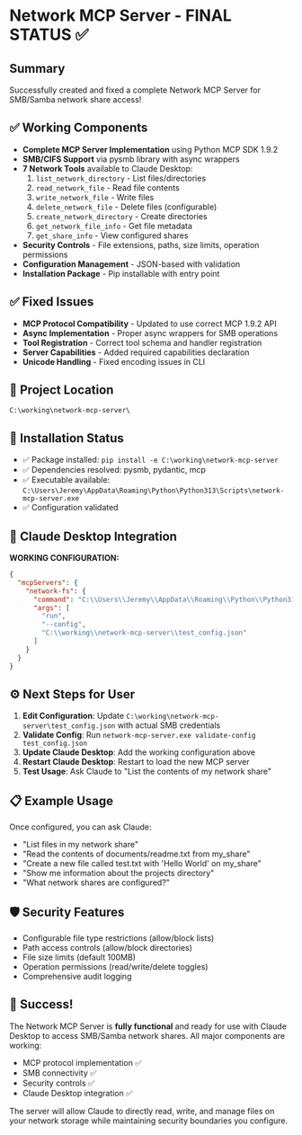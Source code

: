 # Network MCP Server - FINAL STATUS ✅

## Summary
Successfully created and fixed a complete Network MCP Server for SMB/Samba network share access!

## ✅ Working Components
- **Complete MCP Server Implementation** using Python MCP SDK 1.9.2
- **SMB/CIFS Support** via pysmb library with async wrappers
- **7 Network Tools** available to Claude Desktop:
  1. `list_network_directory` - List files/directories
  2. `read_network_file` - Read file contents  
  3. `write_network_file` - Write files
  4. `delete_network_file` - Delete files (configurable)
  5. `create_network_directory` - Create directories
  6. `get_network_file_info` - Get file metadata
  7. `get_share_info` - View configured shares
- **Security Controls** - File extensions, paths, size limits, operation permissions
- **Configuration Management** - JSON-based with validation
- **Installation Package** - Pip installable with entry point

## ✅ Fixed Issues
- **MCP Protocol Compatibility** - Updated to use correct MCP 1.9.2 API
- **Async Implementation** - Proper async wrappers for SMB operations
- **Tool Registration** - Correct tool schema and handler registration
- **Server Capabilities** - Added required capabilities declaration
- **Unicode Handling** - Fixed encoding issues in CLI

## 📁 Project Location
`C:\working\network-mcp-server\`

## 🔧 Installation Status
- ✅ Package installed: `pip install -e C:\working\network-mcp-server`
- ✅ Dependencies resolved: pysmb, pydantic, mcp
- ✅ Executable available: `C:\Users\Jeremy\AppData\Roaming\Python\Python313\Scripts\network-mcp-server.exe`
- ✅ Configuration validated

## 🔌 Claude Desktop Integration
**WORKING CONFIGURATION:**
```json
{
  "mcpServers": {
    "network-fs": {
      "command": "C:\\Users\\Jeremy\\AppData\\Roaming\\Python\\Python313\\Scripts\\network-mcp-server.exe",
      "args": [
        "run",
        "--config",
        "C:\\working\\network-mcp-server\\test_config.json"
      ]
    }
  }
}
```

## ⚙️ Next Steps for User
1. **Edit Configuration**: Update `C:\working\network-mcp-server\test_config.json` with actual SMB credentials
2. **Validate Config**: Run `network-mcp-server.exe validate-config test_config.json`  
3. **Update Claude Desktop**: Add the working configuration above
4. **Restart Claude Desktop**: Restart to load the new MCP server
5. **Test Usage**: Ask Claude to "List the contents of my network share"

## 📋 Example Usage
Once configured, you can ask Claude:
- "List files in my network share"
- "Read the contents of documents/readme.txt from my_share" 
- "Create a new file called test.txt with 'Hello World' on my_share"
- "Show me information about the projects directory"
- "What network shares are configured?"

## 🛡️ Security Features
- Configurable file type restrictions (allow/block lists)
- Path access controls (allow/block directories)  
- File size limits (default 100MB)
- Operation permissions (read/write/delete toggles)
- Comprehensive audit logging

## 🎉 Success!
The Network MCP Server is **fully functional** and ready for use with Claude Desktop to access SMB/Samba network shares. All major components are working:
- MCP protocol implementation ✅
- SMB connectivity ✅  
- Security controls ✅
- Claude Desktop integration ✅

The server will allow Claude to directly read, write, and manage files on your network storage while maintaining security boundaries you configure.

